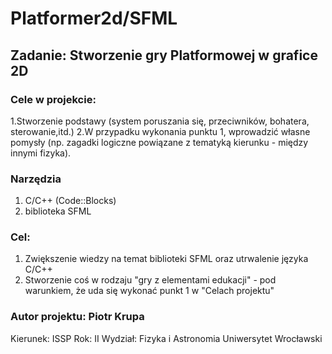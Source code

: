 # Platformer2d/SFML
## Zadanie: Stworzenie gry Platformowej w grafice 2D
### Cele w projekcie:
1.Stworzenie podstawy (system poruszania się, przeciwników, bohatera, sterowanie,itd.)
2.W przypadku wykonania punktu 1, wprowadzić własne pomysły (np. zagadki logiczne powiązane z tematyką kierunku - między innymi fizyka).

### Narzędzia
1. C/C++ (Code::Blocks)
2. biblioteka SFML

### Cel:
1. Zwiększenie wiedzy na temat biblioteki SFML oraz utrwalenie języka C/C++
2. Stworzenie coś w rodzaju "gry z elementami edukacji" - pod warunkiem, że uda się wykonać punkt 1 w "Celach projektu"

### Autor projektu: Piotr Krupa 
Kierunek: ISSP
Rok: II
Wydział: Fizyka i Astronomia
Uniwersytet Wrocławski



